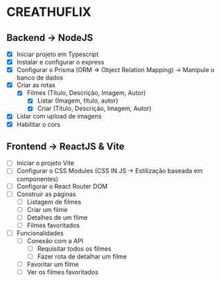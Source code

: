 # CREATHUFLIX

## Backend -> NodeJS

- [x] Iniciar projeto em Typescript
- [x] Instalar e configurar o express
- [x] Configurar o Prisma (ORM => Object Relation Mapping) -> Manipule o banco de dados
- [x] Criar as rotas
  - [x] Filmes (Título, Descrição, Imagem, Autor)
    - [x] Listar (Imagem, título, autor)
    - [x] Criar (Título, Descrição, Imagem, Autor)
- [x] Lidar com upload de imagens
- [x] Habilitar o cors

## Frontend -> ReactJS & Vite

- [ ] Iniciar o projeto Vite
- [ ] Configurar o CSS Modules (CSS IN JS -> Estilização baseada em componentes)
- [ ] Configurar o React Router DOM
- [ ] Construir as páginas
  - [ ] Listagem de filmes
  - [ ] Criar um filme
  - [ ] Detalhes de um filme
  - [ ] Filmes favoritados
- [ ] Funcionalidades
  - [ ] Conexão com a API
    - [ ] Requisitar todos os filmes
    - [ ] Fazer rota de detalhar um filme
  - [ ] Favoritar um filme
  - [ ] Ver os filmes favoritados